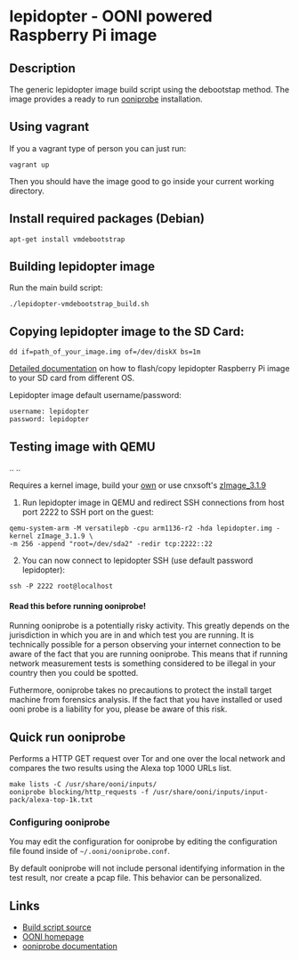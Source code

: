 # lepidopter - OONI powered Raspberry Pi image

## Description
The generic lepidopter image build script using the debootstap method.
The image provides a ready to run
[ooniprobe](https://github.com/TheTorProject/ooni-probe) installation.

## Using vagrant

If you a vagrant type of person you can just run:

```
vagrant up
```

Then you should have the image good to go inside your current working directory.

## Install required packages (Debian)
```
apt-get install vmdebootstrap
```

## Building lepidopter image
Run the main build script:
```
./lepidopter-vmdebootstrap_build.sh
```

## Copying lepidopter image to the SD Card:

```
dd if=path_of_your_image.img of=/dev/diskX bs=1m
```

[Detailed documentation](http://elinux.org/RPi_Easy_SD_Card_Setup#SD_card_setup) 
on how to flash/copy lepidopter Raspberry Pi image to your SD card from different OS.

Lepidopter image default username/password:

```
username: lepidopter
password: lepidopter
```

## Testing image with QEMU
.. ..

<!--- TODO: Create your own kernel how-to --->
Requires a kernel image, build your 
[own](http://www.cnx-software.com/2011/10/18/raspberry-pi-emulator-in-ubuntu-with-qemu) 
or use cnxsoft's [zImage_3.1.9](http://dl.dropbox.com/u/45842273/zImage_3.1.9)

1) Run lepidopter image in QEMU and redirect SSH connections from host port 2222 
to SSH port on the guest:

```
qemu-system-arm -M versatilepb -cpu arm1136-r2 -hda lepidopter.img -kernel zImage_3.1.9 \
-m 256 -append "root=/dev/sda2" -redir tcp:2222::22
```

2) You can now connect to lepidopter SSH (use default password lepidopter):

```
ssh -P 2222 root@localhost
```

#### Read this before running ooniprobe!

Running ooniprobe is a potentially risky activity. This greatly depends on the
jurisdiction in which you are in and which test you are running. It is
technically possible for a person observing your internet connection to be
aware of the fact that you are running ooniprobe. This means that if running
network measurement tests is something considered to be illegal in your country
then you could be spotted.

Futhermore, ooniprobe takes no precautions to protect the install target machine
from forensics analysis.  If the fact that you have installed or used ooni
probe is a liability for you, please be aware of this risk.

## Quick run ooniprobe

Performs a HTTP GET request over Tor and one over the local network and compares
 the two results using the Alexa top 1000 URLs list.

```
make lists -C /usr/share/ooni/inputs/
ooniprobe blocking/http_requests -f /usr/share/ooni/inputs/input-pack/alexa-top-1k.txt 
```

### Configuring ooniprobe

You may edit the configuration for ooniprobe by editing the configuration file
found inside of `~/.ooni/ooniprobe.conf`.

By default ooniprobe will not include personal identifying information in the
test result, nor create a pcap file. This behavior can be personalized.

## Links
* [Build script source](http://blog.kmp.or.at/2012/05/build-your-own-raspberry-pi-image)
* [OONI homepage](http://ooni.torproject.org)
* [ooniprobe documentation](https://ooni.torproject.org/docs/#using-ooniprobe)
